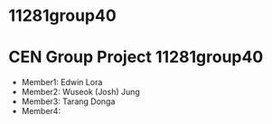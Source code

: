 
# 11281group40 
# CEN Group Project 11281group40

* Member1: Edwin Lora
* Member2: Wuseok (Josh) Jung
* Member3: Tarang Donga
* Member4: 
